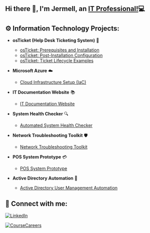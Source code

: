 ## Hi there 👋, I'm Jermell, an [IT Professional!](https://www.linkedin.com/in/jermell-riddick-83b01721b/)💻 


## ⚙️ Information Technology Projects:

- **osTicket (Help Desk Ticketing System)** 📝
  - [osTicket: Prerequisites and Installation](https://github.com/mellymelltech/osTicket-Prerequisites-and-Installation)
  - [osTicket: Post-Installation Configuration](https://github.com/mellymelltech/osTicket-Post-Installation-Configuration)
  - [osTicket: Ticket Lifecycle Examples](https://github.com/mellymelltech/osTicket-Ticket-Lifecycle-Examples)

- **Microsoft Azure** ☁️
  - [Cloud Infrastructure Setup (IaC)](https://github.com/mellymelltech/Cloud-Infrastructure-Setup-IaC-)

- **IT Documentation Website** 📚
  - [IT Documentation Website](https://github.com/mellymelltech/IT-Documentation-Website)

- **System Health Checker** 🔍
  - [Automated System Health Checker](https://github.com/mellymelltech/Automated-System-Health-Checker)

- **Network Troubleshooting Toolkit** 🛡️
  - [Network Troubleshooting Toolkit](https://github.com/mellymelltech/-Network-Troubleshooting-Toolkit)

- **POS System Prototype** 💳
  - [POS System Prototype](https://github.com/mellymelltech/-POS-System-Prototype)

- **Active Directory Automation** 🔐
  - [Active Directory User Management Automation](https://github.com/mellymelltech/Active-Directory-User-Management-Automation-)

## 📱 Connect with me:

[![LinkedIn](https://img.shields.io/badge/LinkedIn-0077B5?style=for-the-badge&logo=linkedin&logoColor=white)](https://www.linkedin.com/in/jermell-riddick-83b01721b/)

[![CourseCareers](https://img.shields.io/badge/CourseCareers-0056D5?style=for-the-badge&logo=coursehero&logoColor=white)](https://profile.coursecareers.com/it/jermell.santiago-riddick)
